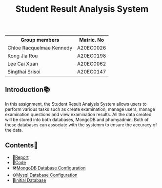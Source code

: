 <h1 align='center'>Student Result Analysis System</h1>
<div align='center'>

<br>
<br>
<table>
  <tr>
   <th>Group members</th>
   <th>Matric. No</th>
  </tr>
  <tr>
   <td>Chloe Racquelmae Kennedy</td>
   <td>A20EC0026</td>
  </tr>
  <tr>
   <td>Kong Jia Rou</td>
   <td>A20EC0198</td>
  </tr>
  <tr>
   <td>Lee Cai Xuan</td>
   <td>A20EC0062</td>
  </tr>
  <tr>
   <td>Singthai Srisoi</td>
   <td>A20EC0147</td>
  </tr>
</table>
</div>

## Introduction📚

In this assignment, the Student Result Analysis System allows users to perform various tasks such as create examination, manage users, manage examination questions and view examination results. All the data created will be stored into both databases, MongoDB and phpmyadmin. Both of these databases can associate with the systemm to ensure the accuracy of the data.  


## Contents📝
- 📑[Report](https://github.com/drshahizan/special-topic-data-engineering/blob/main/materials/mongodb/submission/StaticIP/Report.md)
- 📂[Code](https://github.com/drshahizan/special-topic-data-engineering/blob/main/materials/mongodb/submission/StaticIP/system.zip)
- 🛠️[MongoDB Database Configuration]()
- ⚙️[Mysql Database Configuration]()
- 📰[Initial Database](https://github.com/drshahizan/special-topic-data-engineering/blob/main/materials/mongodb/submission/StaticIP/fbc_reviewer.csv)

